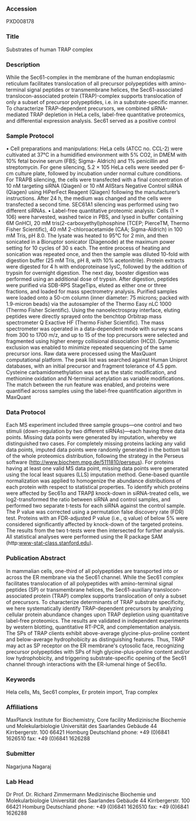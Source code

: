 ### Accession
PXD008178

### Title
Substrates of human TRAP complex

### Description
While the Sec61-complex in the membrane of the human endoplasmic reticulum facilitates translocation of all precursor polypeptides with amino-terminal signal peptides or transmembrane helices, the Sec61-associated translocon-associated protein (TRAP)-complex supports translocation of only a subset of precursor polypeptides, i.e. in a substrate-specific manner. To characterize TRAP-dependent precursors, we combined siRNA-mediated TRAP depletion in HeLa cells, label-free quantitative proteomics, and differential expression analysis. Sec61 served as a positive control

### Sample Protocol
• Cell preparations and manipulations:  HeLa cells (ATCC no. CCL-2) were cultivated at 37°C in a humidified environment with 5% CO2, in DMEM with 10% fetal bovine serum (FBS; Sigma- Aldrich) and 1% penicillin and streptomycin.   For gene silencing, 5.2 × 105 HeLa cells were seeded per 6-cm culture plate, followed by incubation under normal culture conditions. For TRAPB silencing, the cells were transfected with a final concentration of 10 nM targeting siRNA (Qiagen) or 10 nM AllStars Negative Control siRNA (Qiagen) using HiPerFect Reagent (Qiagen) following the manufacturer’s instructions. After 24 h, the medium was changed and the cells were transfected a second time. SEC61A1 silencing was performed using two different siRNAs.   • Label-free quantitative proteomic analysis:  Cells (1 × 106) were harvested, washed twice in PBS, and lysed in buffer containing 6M GnHCl, 20 mM tris(2-carboxyethyl)phosphine (TCEP; PierceTM, Thermo Fisher Scientific), 40 mM 2-chloroacetamide (CAA; Sigma-Aldrich) in 100 mM Tris, pH 8.0. The lysate was heated to 95°C for 2 min, and then sonicated in a Bioruptor sonicator (Diagenode) at the maximum power setting for 10 cycles of 30 s each. The entire process of heating and sonication was repeated once, and then the sample was diluted 10-fold with digestion buffer (25 mM Tris, pH 8, with 10% acetonitrile). Protein extracts were digested for 4 h with endoproteinase lysC, followed by the addition of trypsin for overnight digestion. The next day, booster digestion was performed using an additional dose of trypsin. After digestion, peptides were purified via SDB-RPS StageTips, eluted as either one or three fractions, and loaded for mass spectrometry analysis. Purified samples were loaded onto a 50-cm column (inner diameter: 75 microns; packed with 1.9-micron beads) via the autosampler of the Thermo Easy nLC 1000 (Thermo Fisher Scientific). Using the nanoelectrospray interface, eluting peptides were directly sprayed onto the benchtop Orbitrap mass spectrometer Q Exactive HF (Thermo Fisher Scientific). The mass spectrometer was operated in a data-dependent mode with survey scans from 300 to 1700 m/z, and up to 15 of the top precursors were selected and fragmented using higher energy collisional dissociation (HCD). Dynamic exclusion was enabled to minimize repeated sequencing of the same precursor ions. Raw data were processed using the MaxQuant computational platform. The peak list was searched against Human Uniprot databases, with an initial precursor and fragment tolerance of 4.5 ppm. Cysteine carbamidomethylation was set as the static modification, and methionine oxidation and N-terminal acetylation as variable modifications. The match between the run feature was enabled, and proteins were quantified across samples using the label-free quantification algorithm in MaxQuant

### Data Protocol
Each MS experiment included three sample groups—one control and two stimuli (down-regulation by two different siRNAs)—each having three data points. Missing data points were generated by imputation, whereby we distinguished two cases. For completely missing proteins lacking any valid data points, imputed data points were randomly generated in the bottom tail of the whole proteomics distribution, following the strategy in the Perseus software (http://www.biochem.mpg.de/5111810/perseus). For proteins having at least one valid MS data point, missing data points were generated using the local least squares (LLS) imputation method. Gene-based quantile normalization was applied to homogenize the abundance distributions of each protein with respect to statistical properties. To identify which proteins were affected by Sec61α and TRAPβ knock-down in siRNA-treated cells, we log2-transformed the ratio between siRNA and control samples, and performed two separate t-tests for each siRNA against the control sample. The P value was corrected using a permutation false discovery rate (FDR) test. Proteins with an FDR-adjusted P value (i.e., q value) of below 5% were considered significantly affected by knock-down of the targeted proteins. The results from the two t-tests were then intersected for further analysis. All statistical analyses were performed using the R package SAM (http:www-stat-class.stanford.edu).

### Publication Abstract
In mammalian cells, one-third of all polypeptides are transported into or across the ER membrane via the Sec61 channel. While the Sec61 complex facilitates translocation of all polypeptides with amino-terminal signal peptides (SP) or transmembrane helices, the Sec61-auxiliary translocon-associated protein (TRAP) complex supports translocation of only a subset of precursors. To characterize determinants of TRAP substrate specificity, we here systematically identify TRAP-dependent precursors by analyzing cellular protein abundance changes upon TRAP depletion using quantitative label-free proteomics. The results are validated in independent experiments by western blotting, quantitative RT-PCR, and complementation analysis. The SPs of TRAP clients exhibit above-average glycine-plus-proline content and below-average hydrophobicity as distinguishing features. Thus, TRAP may act as SP receptor on the ER membrane's cytosolic face, recognizing precursor polypeptides with SPs of high glycine-plus-proline content and/or low hydrophobicity, and triggering substrate-specific opening of the Sec61 channel through interactions with the ER-lumenal hinge of Sec61&#x3b1;.

### Keywords
Hela cells, Ms, Sec61 complex, Er protein import, Trap complex

### Affiliations
MaxPlanck Institute for Biochemistry, Core facility 
Medizinische Biochemie und Molekularbiologie Universität des Saarlandes Gebäude 44 Kirrbergerstr. 100 66421 Homburg Deutschland   phone: +49 (0)6841 1626510 fax: +49 (0)6841 1626288

### Submitter
Nagarjuna  Nagaraj

### Lab Head
Dr Prof. Dr. Richard Zimmermann
Medizinische Biochemie und Molekularbiologie Universität des Saarlandes Gebäude 44 Kirrbergerstr. 100 66421 Homburg Deutschland   phone: +49 (0)6841 1626510 fax: +49 (0)6841 1626288


